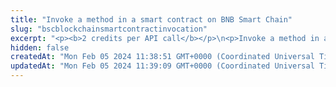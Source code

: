 ```yaml
---
title: "Invoke a method in a smart contract on BNB Smart Chain"
slug: "bscblockchainsmartcontractinvocation"
excerpt: "<p><b>2 credits per API call</b></p>\n<p>Invoke a method in an existing smart contract on BNB Smart Chain.</p>\n<p>You can call a read-only or write method.</p>\n<ul>\n<li>For <b>read-only</b> methods, the output of the invoked method is returned.</li>\n<li>For <b>write</b> methods, the ID of the associated transaction is returned.</li>\n</ul>        \n<p><b>Troubleshooting a failed transaction</b><br/>\nTatum ensures that this API works against the blockchain (accesses the blockchain, finds the specified smart contract, and executes the specified ABI method with the provided parameters).<br/>However, because this API can be run against any smart contract on the blockchain, Tatum cannot in any way guarantee that the method itself will be executed successfully.</p>\n<p>If you have issues with invoking the method, refer to the user documentation for this method, or contact the author of the smart contract.</p>\n<p>For more information about invoking methods in smart contracts, see <a href=\"https://support.tatum.io/support/solutions/articles/80001052441\" target=\"_blank\">this article</a> on our Support Portal.</p>\n<p><b>Signing a transaction</b><br/>\nWhen invoking a method in a smart contract, you are charged a fee for the transaction, and you must sign the transaction with the private key of the blockchain address from which the fee will be deducted.</p>\n<p>If <b>caller</b> field is present instead of the private key, Tatum will sign the transaction with the managed private key connected to the caller address. This is applicable only for paid mainnet plans and all testnet plans. Keep in mind that the caller address must have enough access right to perform the action in the smart contract method.</p>\n<p>Providing the private key in the API is not a secure way of signing transactions, because the private key can be stolen or exposed. Your private keys should never leave your security perimeter. You should use the private keys only for testing a solution you are building on the <b>testnet</b> of a blockchain.</p>\n<p>For signing transactions on the <b>mainnet</b>, we strongly recommend that you use the Tatum <a href=\"https://github.com/tatumio/tatum-kms\" target=\"_blank\">Key Management System (KMS)</a> and provide the signature ID instead of the private key in the API. Alternatively, you can use the <a href=\"https://github.com/tatumio/tatum-js/tree/v2\" target=\"_blank\">Tatum JavaScript client</a>.</p>"
hidden: false
createdAt: "Mon Feb 05 2024 11:38:51 GMT+0000 (Coordinated Universal Time)"
updatedAt: "Mon Feb 05 2024 11:39:09 GMT+0000 (Coordinated Universal Time)"
---
```

